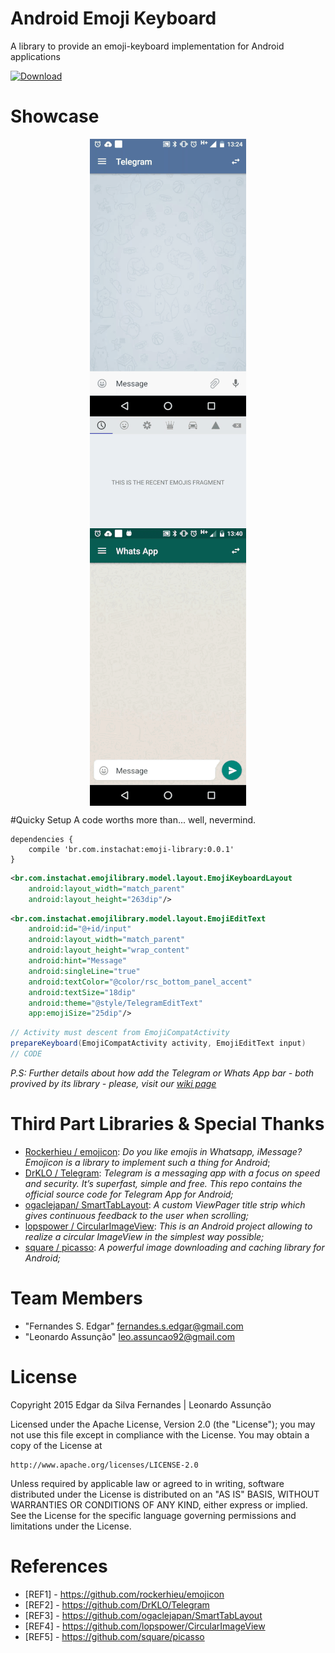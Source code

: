 # Android Emoji Keyboard
A library to provide an emoji-keyboard implementation for Android applications

[ ![Download](https://api.bintray.com/packages/edsilfer/maven/emoji-library/images/download.svg) ](https://bintray.com/edsilfer/maven/emoji-library/0.0.1)

# <a name="showcase"></a>Showcase
<p align="center">
<img src="showcase/telegram.gif" align="center"  hspace="20">
<img src="showcase/emojilayout.gif" align="center">
<img src="showcase/whatsapp.gif" align="center" hspace="20">
</p>

#Quicky Setup
A code worths more than... well, nevermind.

```
dependencies {
    compile 'br.com.instachat:emoji-library:0.0.1'
}
```

```xml
<br.com.instachat.emojilibrary.model.layout.EmojiKeyboardLayout
    android:layout_width="match_parent"
    android:layout_height="263dip"/>
```

```xml
<br.com.instachat.emojilibrary.model.layout.EmojiEditText
    android:id="@+id/input"
    android:layout_width="match_parent"
    android:layout_height="wrap_content"
    android:hint="Message"
    android:singleLine="true"
    android:textColor="@color/rsc_bottom_panel_accent"
    android:textSize="18dip"
    android:theme="@style/TelegramEditText"
    app:emojiSize="25dip"/>
```

```java
// Activity must descent from EmojiCompatActivity
prepareKeyboard(EmojiCompatActivity activity, EmojiEditText input)
// CODE
```

_P.S: Further details about how add the Telegram or Whats App bar - both provived by its library - please, visit our [wiki page](https://github.com/instachat/emoji-library/wiki)_

# <a name="third-part-libraries"></a>Third Part Libraries & Special Thanks
* [Rockerhieu / emojicon](#REF1): _Do you like emojis in Whatsapp, iMessage? Emojicon is a library to implement such a thing for Android_;
* [DrKLO / Telegram](#REF2): _Telegram is a messaging app with a focus on speed and security. It’s superfast, simple and free. This repo contains the official source code for Telegram App for Android;_
* [ogaclejapan/ SmartTabLayout](#REF3): _A custom ViewPager title strip which gives continuous feedback to the user when scrolling;_
* [lopspower / CircularImageView](#REF4): _This is an Android project allowing to realize a circular ImageView in the simplest way possible;_
* [square / picasso](#REF5): _A powerful image downloading and caching library for Android;_

# <a name="team-members"></a>Team Members
* "Fernandes S. Edgar" <fernandes.s.edgar@gmail.com>
* "Leonardo Assunção" <leo.assuncao92@gmail.com>

# <a name="license"></a>License
Copyright 2015 Edgar da Silva Fernandes | Leonardo Assunção

Licensed under the Apache License, Version 2.0 (the "License");
you may not use this file except in compliance with the License.
You may obtain a copy of the License at

    http://www.apache.org/licenses/LICENSE-2.0

Unless required by applicable law or agreed to in writing, software
distributed under the License is distributed on an "AS IS" BASIS,
WITHOUT WARRANTIES OR CONDITIONS OF ANY KIND, either express or implied.
See the License for the specific language governing permissions and
limitations under the License. 


# <a name="references"></a>References
* <a name="REF1"></a>[REF1] - https://github.com/rockerhieu/emojicon
* <a name="REF2"></a>[REF2] - https://github.com/DrKLO/Telegram
* <a name="REF3"></a>[REF3] - https://github.com/ogaclejapan/SmartTabLayout
* <a name="REF4"></a>[REF4] - https://github.com/lopspower/CircularImageView
* <a name="REF5"></a>[REF5] - https://github.com/square/picasso
